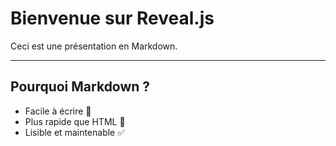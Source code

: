 # Bienvenue sur Reveal.js
Ceci est une présentation en Markdown.

---

## Pourquoi Markdown ?
- Facile à écrire 📝
- Plus rapide que HTML 🚀
- Lisible et maintenable ✅